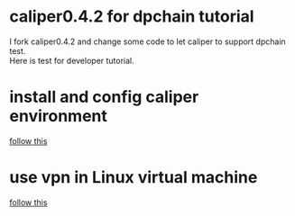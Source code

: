 #  caliper0.4.2 for dpchain tutorial
I fork caliper0.4.2 and change some code to let caliper to support dpchain test.  
Here is test for developer tutorial.  

# install and config caliper environment  
[follow this](install_config.md)  

# use vpn in Linux virtual machine 
[follow this](linux_virtual_machine_vpn_tutorial.md)  